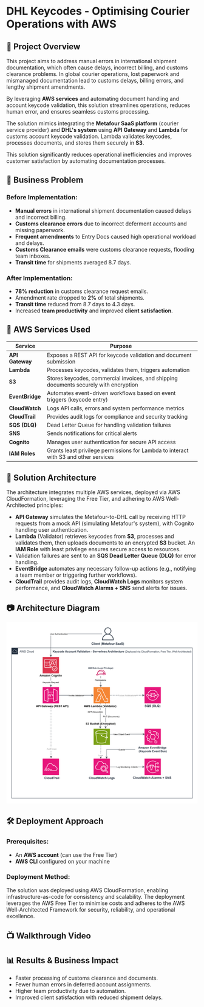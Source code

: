 # DHL Keycodes - Optimising Courier Operations with AWS

## 🚀 **Project Overview**
This project aims to address manual errors in international shipment documentation, which often cause delays, incorrect billing, and customs clearance problems. In global courier operations, lost paperwork and mismanaged documentation lead to customs delays, billing errors, and lengthy shipment amendments.

By leveraging **AWS services** and automating document handling and account keycode validation, this solution streamlines operations, reduces human error, and ensures seamless customs processing.

The solution mimics integrating the **Metafour SaaS platform** (courier service provider) and **DHL's system** using **API Gateway** and **Lambda** for customs account keycode validation. Lambda validates keycodes, processes documents, and stores them securely in **S3**.

This solution significantly reduces operational inefficiencies and improves customer satisfaction by automating documentation processes.

## 💼 **Business Problem**

### Before Implementation:
- **Manual errors** in international shipment documentation caused delays and incorrect billing.
- **Customs clearance errors** due to incorrect deferment accounts and missing paperwork.
- **Frequent amendments** to Entry Docs caused high operational workload and delays.
- **Customs Clearance emails** were customs clearance requests, flooding team inboxes.
- **Transit time** for shipments averaged 8.7 days.

### After Implementation:
- **78% reduction** in customs clearance request emails.
- Amendment rate dropped to **2%** of total shipments.
- **Transit time** reduced from 8.7 days to 4.3 days.
- Increased **team productivity** and improved **client satisfaction**.


## 🔧 **AWS Services Used**
| **Service**         | **Purpose**                                                            |
|---------------------|------------------------------------------------------------------------|
| **API Gateway**      | Exposes a REST API for keycode validation and document submission       |
| **Lambda**           | Processes keycodes, validates them, triggers automation                 |
| **S3**               | Stores keycodes, commercial invoices, and shipping documents securely with encryption |
| **EventBridge**      | Automates event-driven workflows based on event triggers (keycode entry) |
| **CloudWatch**       | Logs API calls, errors and system performance metrics                       |
| **CloudTrail**       | Provides audit logs for compliance and security tracking      |
| **SQS (DLQ)**        | Dead Letter Queue for handling validation failures      |
| **SNS**              | Sends notifications for critical alerts       |
| **Cognito**          | Manages user authentication for secure API access      |
| **IAM Roles**        | Grants least privilege permissions for Lambda to interact with S3 and other services |

## 🔑 **Solution Architecture**
The architecture integrates multiple AWS services, deployed via AWS CloudFormation, leveraging the Free Tier, and adhering to AWS Well-Architected principles:
- **API Gateway** simulates the Metafour-to-DHL call by receiving HTTP requests from a mock API (simulating Metafour's system), with Cognito handling user authentication.
- **Lambda** (Validator) retrieves keycodes from **S3**, processes and validates them, then uploads documents to an encrypted **S3** bucket. An **IAM Role** with least privilege ensures secure access to resources.
- Validation failures are sent to an **SQS Dead Letter Queue (DLQ)** for error handling.
- **EventBridge** automates any necessary follow-up actions (e.g., notifying a team member or triggering further workflows).
- **CloudTrail** provides audit logs, **CloudWatch Logs** monitors system performance, and **CloudWatch Alarms + SNS** send alerts for issues.

## 📷 **Architecture Diagram**
![Architecture Diagram](DHL_Diagram.drawio.svg)
  
## 🛠 **Deployment Approach**

### Prerequisites:
- An **AWS account** (can use the Free Tier)
- **AWS CLI** configured on your machine

### Deployment Method:
The solution was deployed using AWS CloudFormation, enabling infrastructure-as-code for consistency and scalability. The deployment leverages the AWS Free Tier to minimise costs and adheres to the AWS Well-Architected Framework for security, reliability, and operational excellence.

## 📺 **Walkthrough Video**


## 📊 Results & Business Impact

- Faster processing of customs clearance and documents.
- Fewer human errors in deferred account assignments.
- Higher team productivity due to automation.
- Improved client satisfaction with reduced shipment delays.
